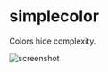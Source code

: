 # simplecolor

Colors hide complexity.

![screenshot](http://f.cl.ly/items/1R2T0G1X3n2p1P3m272C/Screen%20Shot%202012-05-14%20at%2011.39.37%20AM.png "simplecolor")
